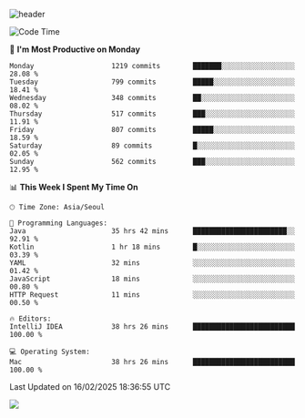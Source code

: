 ![header](https://capsule-render.vercel.app/api?type=Egg&color=timeAuto&height=300&section=header&text=PoPo&fontSize=90&animation=fadeIn)

  <!--START_SECTION:waka-->
![Code Time](http://img.shields.io/badge/Code%20Time-2%2C422%20hrs%2019%20mins-blue)

📅 **I'm Most Productive on Monday** 

```text
Monday                   1219 commits        ███████░░░░░░░░░░░░░░░░░░   28.08 % 
Tuesday                  799 commits         █████░░░░░░░░░░░░░░░░░░░░   18.41 % 
Wednesday                348 commits         ██░░░░░░░░░░░░░░░░░░░░░░░   08.02 % 
Thursday                 517 commits         ███░░░░░░░░░░░░░░░░░░░░░░   11.91 % 
Friday                   807 commits         █████░░░░░░░░░░░░░░░░░░░░   18.59 % 
Saturday                 89 commits          █░░░░░░░░░░░░░░░░░░░░░░░░   02.05 % 
Sunday                   562 commits         ███░░░░░░░░░░░░░░░░░░░░░░   12.95 % 
```


📊 **This Week I Spent My Time On** 

```text
🕑︎ Time Zone: Asia/Seoul

💬 Programming Languages: 
Java                     35 hrs 42 mins      ███████████████████████░░   92.91 % 
Kotlin                   1 hr 18 mins        █░░░░░░░░░░░░░░░░░░░░░░░░   03.39 % 
YAML                     32 mins             ░░░░░░░░░░░░░░░░░░░░░░░░░   01.42 % 
JavaScript               18 mins             ░░░░░░░░░░░░░░░░░░░░░░░░░   00.80 % 
HTTP Request             11 mins             ░░░░░░░░░░░░░░░░░░░░░░░░░   00.50 % 

🔥 Editors: 
IntelliJ IDEA            38 hrs 26 mins      █████████████████████████   100.00 % 

💻 Operating System: 
Mac                      38 hrs 26 mins      █████████████████████████   100.00 % 
```


 Last Updated on 16/02/2025 18:36:55 UTC
<!--END_SECTION:waka-->



<img src="https://capsule-render.vercel.app/api?type=Egg&color=timeAuto&height=300&section=footer&text=PoPo&fontSize=90&animation=fadeIn&reversal=true" />
